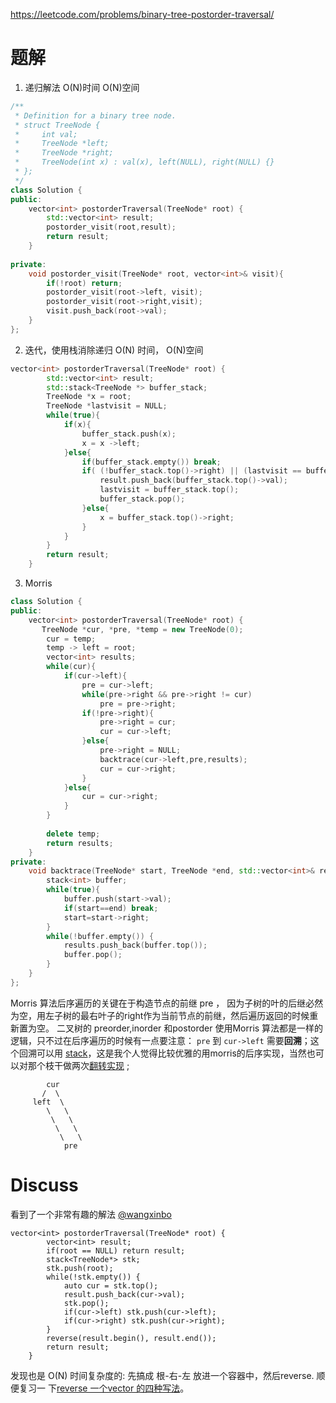 
https://leetcode.com/problems/binary-tree-postorder-traversal/

# 题解
1. 递归解法  O(N)时间 O(N)空间
```cpp
/**
 * Definition for a binary tree node.
 * struct TreeNode {
 *     int val;
 *     TreeNode *left;
 *     TreeNode *right;
 *     TreeNode(int x) : val(x), left(NULL), right(NULL) {}
 * };
 */
class Solution {
public:
    vector<int> postorderTraversal(TreeNode* root) {
        std::vector<int> result;
        postorder_visit(root,result);
        return result;
    }
    
private:
    void postorder_visit(TreeNode* root, vector<int>& visit){
        if(!root) return;
        postorder_visit(root->left, visit);
        postorder_visit(root->right,visit);
        visit.push_back(root->val);
    }
};
```


2. 迭代，使用栈消除递归 O(N) 时间， O(N)空间

```c++
vector<int> postorderTraversal(TreeNode* root) {
        std::vector<int> result;
        std::stack<TreeNode *> buffer_stack;
        TreeNode *x = root;
        TreeNode *lastvisit = NULL;
        while(true){
            if(x){
                buffer_stack.push(x);
                x = x ->left;
            }else{
                if(buffer_stack.empty()) break;
                if( (!buffer_stack.top()->right) || (lastvisit == buffer_stack.top()->right)){
                    result.push_back(buffer_stack.top()->val);
                    lastvisit = buffer_stack.top();
                    buffer_stack.pop();
                }else{
                    x = buffer_stack.top()->right;
                }
            }
        }
        return result;
    }
```

3. Morris 
```cpp
class Solution {
public:
    vector<int> postorderTraversal(TreeNode* root) {
       TreeNode *cur, *pre, *temp = new TreeNode(0);
        cur = temp;
        temp -> left = root;
        vector<int> results;
        while(cur){
            if(cur->left){
                pre = cur->left;
                while(pre->right && pre->right != cur)     
                    pre = pre->right;
                if(!pre->right){
                    pre->right = cur;
                    cur = cur->left;
                }else{
                    pre->right = NULL;
                    backtrace(cur->left,pre,results);
                    cur = cur->right;
                }
            }else{
                cur = cur->right;
            }
        }
        
        delete temp;
        return results;
    }
private:
    void backtrace(TreeNode* start, TreeNode *end, std::vector<int>& results){
        stack<int> buffer;
        while(true){
            buffer.push(start->val);
            if(start==end) break;
            start=start->right;
        }
        while(!buffer.empty()) {
            results.push_back(buffer.top());
            buffer.pop();
        }
    }
};
```

Morris 算法后序遍历的关键在于构造节点的前继 pre ，  因为子树的叶的后继必然为空，用左子树的最右叶子的right作为当前节点的前继，然后遍历返回的时候重新置为空。  二叉树的 preorder,inorder 和postorder 使用Morris  算法都是一样的逻辑，只不过在后序遍历的时候有一点要注意： `pre` 到 `cur->left` 需要**回溯**；这个回溯可以用 [stack](https://leetcode.com/problems/binary-tree-postorder-traversal/discuss/354539/0ms-beats-100-c++-Morris-Traveland-stack)，这是我个人觉得比较优雅的用morris的后序实现，当然也可以对那个枝干做两次[翻转实现](https://leetcode.com/problems/binary-tree-postorder-traversal/discuss/45550/C++-Iterative-Recursive-and-Morris-Traversal) ; 
```
        cur
       /  \
     left  \
        \   \
         \   \
          \   \
           \   \ 
            pre
```

# Discuss
看到了一个非常有趣的解法 [@wangxinbo](https://leetcode.com/problems/binary-tree-postorder-traversal/discuss/45550/C++-Iterative-Recursive-and-Morris-Traversal/44965)
```
vector<int> postorderTraversal(TreeNode* root) {
        vector<int> result;
        if(root == NULL) return result;
        stack<TreeNode*> stk;
        stk.push(root);
        while(!stk.empty()) {
            auto cur = stk.top();
            result.push_back(cur->val);
            stk.pop();
            if(cur->left) stk.push(cur->left);
            if(cur->right) stk.push(cur->right);
        }
        reverse(result.begin(), result.end());
        return result;
    }
```
发现也是 O(N) 时间复杂度的:
先搞成 根-右-左 放进一个容器中，然后reverse.
顺便复习一 下[reverse 一个vector 的四种写法](https://www.techiedelight.com/reverse-vector-cpp/)。
